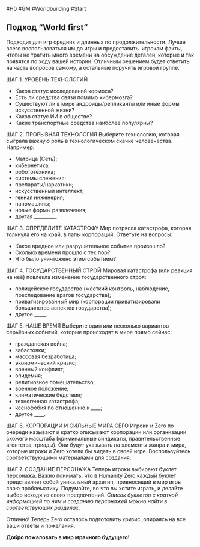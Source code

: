 #H0 #GM #Worldbuilding #Start 
## Подход “World first”
Подходит для игр средних и длинных по продолжительности. Лучше всего воспользоваться им до игры и предоставить  игрокам факты, чтобы не тратить много времени на обсуждение деталей, которые и так появятся по ходу вашей истории. Отличным решением будет ответить на часть вопросов самому, а остальные поручить игровой группе.

ШАГ 1. УРОВЕНЬ ТЕХНОЛОГИЙ
- Каков статус исследований космоса?
- Есть ли средства связи помимо кибермозга?
- Существуют ли в мире андроиды/репликанты или иные формы искусственной жизни?
- Каков статус ИИ в обществе? 
- Какие транспортные средства наиболее популярны?

ШАГ 2. ПРОРЫВНАЯ ТЕХНОЛОГИЯ
Выберите технологию, которая сыграла важную роль в технологическом скачке человечества. Например: 
- Матрица (Сеть);
- кибернетика;
- робототехника;
- системы слежения;
- препараты/наркотики;
- искусственный интеллект;
- генная инженерия;
- наномашины;
- новые формы развлечения;
- другая _________.

ШАГ 3. ОПРЕДЕЛИТЕ КАТАСТРОФУ
Мир потрясла катастрофа, которая толкнула его на край, в лапы корпораций. Ответьте на вопросы:
- Какое вредное или разрушительное событие произошло? 
- Сколько времени прошло с тех пор? 
- Что было уничтожено этим событием?

ШАГ 4. ГОСУДАРСТВЕННЫЙ СТРОЙ
Мировая катастрофа (или реакция на неё) повлекла изменение государственного строя: 
- полицейское государство (жёсткий контроль, наблюдение, преследование врагов государства);
- приватизированный мир (корпорации приватизировали большинство аспектов государства);
- другое _____.

ШАГ 5. НАШЕ ВРЕМЯ
Выберите один или несколько вариантов серьёзных событий, которые происходят в мире прямо сейчас:
- гражданская война;
- забастовки;
- массовая безработица;
- экономический кризис;
- военный конфликт;
- эпидемия;
- религиозное помешательство;
- военное положение;
- климатические бедствия;
- техногенная катастрофа;
- ксенофобия по отношению к ____;
- другое ____. 

ШАГ 6. КОРПОРАЦИИ И СИЛЬНЫЕ МИРА СЕГО
Игроки и Zero по очереди называют и кратко описывают корпорации или организации схожего масштаба (криминальные синдикаты, правительственные агентства, триады). Они будут указывать на элементы жанра и мира, которые игроки и Zero хотели бы видеть в своей игре. Воспользуйтесь соответствующими материалами для создания. 

ШАГ 7. СОЗДАНИЕ ПЕРСОНАЖА
Теперь игроки выбирают буклет персонажа. Важно понимать, что в Humanity Zero каждый буклет представляет собой уникальный архетип, привносящий в мир игры свою проблематику. Подумайте, во что вы хотите играть, и делайте выбор исходя из своих предпочтений.
*Список буклетов с краткой информацией по ним и созданию персонажей можно найти в соответствующих разделах.*

Отлично! Теперь Zero осталось подготовить кризис, опираясь на все ваши ответы и пожелания. 

**Добро пожаловать в мир мрачного будущего!**